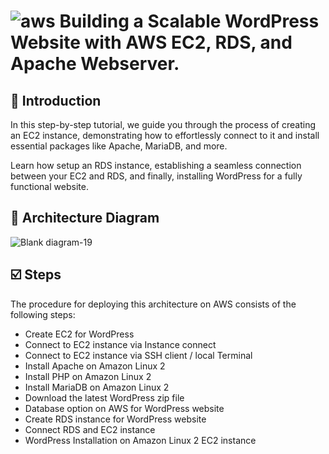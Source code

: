 # ![aws](https://github.com/julien-muke/Search-Engine-Website-using-AWS/assets/110755734/01cd6124-8014-4baa-a5fe-bd227844d263) Building a Scalable WordPress Website with AWS EC2, RDS, and Apache Webserver.


## <a name="introduction">🤖 Introduction</a>

In this step-by-step tutorial, we guide you through the process of creating an EC2 instance, demonstrating how to effortlessly connect to it and install essential packages like Apache, MariaDB, and more. 

Learn how setup an RDS instance, establishing a seamless connection between your EC2 and RDS, and finally, installing WordPress for a fully functional website. 


## <a name="design">📐 Architecture Diagram</a>


![Blank diagram-19](https://github.com/user-attachments/assets/d596987f-4e9f-4bdf-8ba0-97c148b94f72)


## <a name="steps">☑️ Steps</a>

The procedure for deploying this architecture on AWS consists of the following steps:

* Create EC2 for WordPress
* Connect to EC2 instance via Instance connect
* Connect to EC2 instance via SSH client / local Terminal
* Install Apache on Amazon Linux 2
* Install PHP on Amazon Linux 2
* Install MariaDB on Amazon Linux 2
* Download the latest WordPress zip file
* Database option on AWS for WordPress website
* Create RDS instance for WordPress website
* Connect RDS and EC2 instance
* WordPress Installation on Amazon Linux 2 EC2 instance

